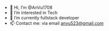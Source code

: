 - 👋 Hi, I’m @AnVu1708
- 👀 I’m interested in Tech
- 🌱 I’m currently fullstack developer
- 📫 Contact me: via email anvu523@gmail.com

<!---
AnVu1708/AnVu1708 is a ✨ special ✨ repository because its `README.md` (this file) appears on your GitHub profile.
You can click the Preview link to take a look at your changes.
--->
